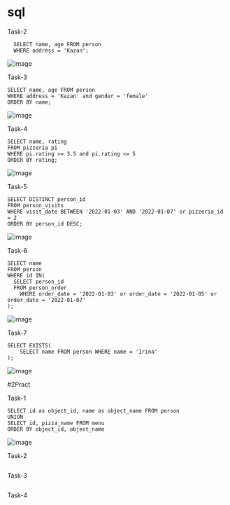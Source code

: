 # sql

Task-2

```
  SELECT name, age FROM person
  WHERE address = 'Kazan';
```  
![image](https://github.com/TofuNorthLynX/sql/assets/112647131/0c892d74-ea12-49cd-a487-5e7058d506a4)

Task-3
```
SELECT name, age FROM person
WHERE address = 'Kazan' and gender = 'female'
ORDER BY name;
```
![image](https://github.com/TofuNorthLynX/sql/assets/112647131/13eb330f-b8cd-4618-8f20-61618056f973)

Task-4
```
SELECT name, rating 
FROM pizzeria pi
WHERE pi.rating >= 3.5 and pi.rating <= 5
ORDER BY rating;
```
![image](https://github.com/TofuNorthLynX/sql/assets/112647131/e26d3984-d6a1-44e3-bd04-22ad97b9bdf9)

Task-5
```
SELECT DISTINCT person_id 
FROM person_visits
WHERE visit_date BETWEEN '2022-01-03' AND '2022-01-07' or pizzeria_id = 2
ORDER BY person_id DESC;
```
![image](https://github.com/TofuNorthLynX/sql/assets/112647131/95905eed-1121-4b45-929c-e6f9fcbddd6f)

Task-6
```
SELECT name
FROM person 
WHERE id IN(
  SELECT person_id 
  FROM person_order 
	WHERE order_date = '2022-01-03' or order_date = '2022-01-05' or order_date = '2022-01-07'
);
```
![image](https://github.com/TofuNorthLynX/sql/assets/112647131/813e916a-e64a-4e02-ae05-0e3c081076f0)

Task-7

```
SELECT EXISTS(
	SELECT name FROM person WHERE name = 'Irina'
);
```
![image](https://github.com/TofuNorthLynX/sql/assets/112647131/b19a8b30-0e9a-4464-b25f-d16a8f1aeab8)

#2Pract

Task-1
```
SELECT id as object_id, name as object_name FROM person
UNION
SELECT id, pizza_name FROM menu
ORDER BY object_id, object_name
```
![image](https://github.com/TofuNorthLynX/sql/assets/112647131/10951696-3649-4fa7-a021-a36652ee12de)

Task-2
```
```

Task-3
```
```

Task-4
```
```
